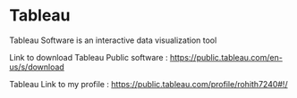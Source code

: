 # Tableau
Tableau Software is an interactive data visualization tool

Link to download Tableau Public software : https://public.tableau.com/en-us/s/download

Tableau Link to my profile : https://public.tableau.com/profile/rohith7240#!/
